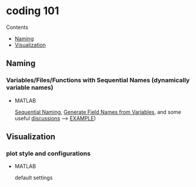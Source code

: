 # coding 101

Contents

- [Naming](#naming)
- [Visualization](#visualization)

## Naming
### Variables/Files/Functions with Sequential Names (dynamically variable names)

- MATLAB 

    [Sequential Naming](https://www.mathworks.com/help/matlab/matlab_prog/string-evaluation.html),
    [Generate Field Names from Variables](https://www.mathworks.com/help/matlab/matlab_prog/generate-field-names-from-variables.html),
    and some useful [discussions](https://www.mathworks.com/matlabcentral/answers/304528-tutorial-why-variables-should-not-be-named-dynamically-eval)
    --> [EXAMPLE](https://github.com/m-bahrami/coding-201/tree/main/MATLAB#sequential-naming))

## Visualization
### plot style and configurations

- MATLAB 

    default settings

